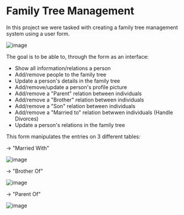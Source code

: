 # Family Tree Management

In this project we were tasked with creating a family tree management system using a user form. 

![image](https://user-images.githubusercontent.com/13381706/163299018-3f8f730e-9e9f-47bb-8fc3-33a3c9775e20.png)

The goal is to be able to, through the form as an interface:
<ul>
  <li> Show all information/relations a person </li> 
  <li> Add/remove people to the family tree </li>
  <li> Update a person's details in the family tree </li>
  <li> Add/remove/update a person's profile picture </li>
  <li> Add/remove a "Parent" relation between individuals </li>
  <li> Add/remove a "Brother" relation between individuals </li>
  <li> Add/remove a "Son" relation between individuals </li>
  <li> Add/remove a "Married to" relation betwwen individuals (Handle Divorces) </li>
  <li> Update a person's relations in the family tree </li>
</ul>

This form manipulates the entries on 3 different tables:

-> "Married With"

![image](https://user-images.githubusercontent.com/13381706/163299291-8285adb7-cda4-4d74-ac6c-10ed5584950f.png)

-> "Brother Of"

![image](https://user-images.githubusercontent.com/13381706/163299359-8322499c-e200-4f81-bd87-639bdf2b592c.png)

-> "Parent Of"

![image](https://user-images.githubusercontent.com/13381706/163299400-cd288a7e-10b3-40e5-9132-ae1e9678f843.png)

